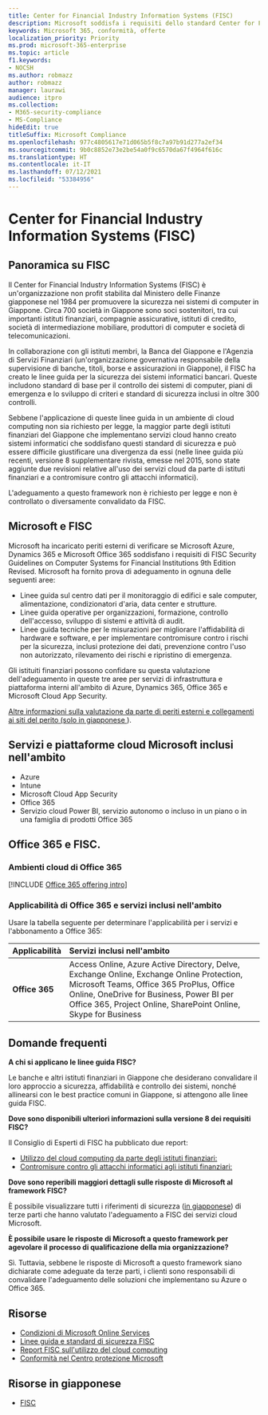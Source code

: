 ```yaml
---
title: Center for Financial Industry Information Systems (FISC)
description: Microsoft soddisfa i requisiti dello standard Center for Financial Industry Information Systems v. 8 in Giappone.
keywords: Microsoft 365, conformità, offerte
localization_priority: Priority
ms.prod: microsoft-365-enterprise
ms.topic: article
f1.keywords:
- NOCSH
ms.author: robmazz
author: robmazz
manager: laurawi
audience: itpro
ms.collection:
- M365-security-compliance
- MS-Compliance
hideEdit: true
titleSuffix: Microsoft Compliance
ms.openlocfilehash: 977c4805617e71d065b5f8c7a97b91d277a2ef34
ms.sourcegitcommit: 9b0c8852e73e2be54a0f9c6570da67f4964f616c
ms.translationtype: HT
ms.contentlocale: it-IT
ms.lasthandoff: 07/12/2021
ms.locfileid: "53384956"
---
```

# <a name="center-for-financial-industry-information-systems-fisc"></a>Center for Financial Industry Information Systems (FISC)

## <a name="fisc-overview"></a>Panoramica su FISC

Il Center for Financial Industry Information Systems (FISC) è un'organizzazione non profit stabilita dal Ministero delle Finanze giapponese nel 1984 per promuovere la sicurezza nei sistemi di computer in Giappone. Circa 700 società in Giappone sono soci sostenitori, tra cui importanti istituti finanziari, compagnie assicurative, istituti di credito, società di intermediazione mobiliare, produttori di computer e società di telecomunicazioni.

In collaborazione con gli istituti membri, la Banca del Giappone e l'Agenzia di Servizi Finanziari (un'organizzazione governativa responsabile della supervisione di banche, titoli, borse e assicurazioni in Giappone), il FISC ha creato le linee guida per la sicurezza dei sistemi informatici bancari. Queste includono standard di base per il controllo dei sistemi di computer, piani di emergenza e lo sviluppo di criteri e standard di sicurezza inclusi in oltre 300 controlli.

Sebbene l'applicazione di queste linee guida in un ambiente di cloud computing non sia richiesto per legge, la maggior parte degli istituti finanziari del Giappone che implementano servizi cloud hanno creato sistemi informatici che soddisfano questi standard di sicurezza e può essere difficile giustificare una divergenza da essi (nelle linee guida più recenti, versione 8 supplementare rivista, emesse nel 2015, sono state aggiunte due revisioni relative all'uso dei servizi cloud da parte di istituti finanziari e a contromisure contro gli attacchi informatici).

L'adeguamento a questo framework non è richiesto per legge e non è controllato o diversamente convalidato da FISC.

## <a name="microsoft-and-fisc"></a>Microsoft e FISC

Microsoft ha incaricato periti esterni di verificare se Microsoft Azure, Dynamics 365 e Microsoft Office 365 soddisfano i requisiti di FISC Security Guidelines on Computer Systems for Financial Institutions 9th Edition Revised. Microsoft ha fornito prova di adeguamento in ognuna delle seguenti aree:

- Linee guida sul centro dati per il monitoraggio di edifici e sale computer, alimentazione, condizionatori d'aria, data center e strutture.
- Linee guida operative per organizzazioni, formazione, controllo dell'accesso, sviluppo di sistemi e attività di audit.
- Linee guida tecniche per le misurazioni per migliorare l'affidabilità di hardware e software, e per implementare contromisure contro i rischi per la sicurezza, inclusi protezione dei dati, prevenzione contro l'uso non autorizzato, rilevamento dei rischi e ripristino di emergenza.

Gli istituiti finanziari possono confidare su questa valutazione dell'adeguamento in queste tre aree per servizi di infrastruttura e piattaforma interni all'ambito di Azure, Dynamics 365, Office 365 e Microsoft Cloud App Security.

[Altre informazioni sulla valutazione da parte di periti esterni e collegamenti ai siti del perito (solo in giapponese ](https://cloudblogs.microsoft.com/industry-blog/ja-jp/financial-services/2018/05/11/fisc_v9/)).

## <a name="microsoft-in-scope-cloud-platforms--services"></a>Servizi e piattaforme cloud Microsoft inclusi nell'ambito

- Azure
- Intune
- Microsoft Cloud App Security
- Office 365
- Servizio cloud Power BI, servizio autonomo o incluso in un piano o in una famiglia di prodotti Office 365

## <a name="office-365-and-fisc"></a>Office 365 e FISC.

### <a name="office-365-cloud-environments"></a>Ambienti cloud di Office 365

[!INCLUDE [Office 365 offering intro](../includes/o365-offering-introduction.md)]

### <a name="office-365-applicability-and-in-scope-services"></a>Applicabilità di Office 365 e servizi inclusi nell'ambito

Usare la tabella seguente per determinare l'applicabilità per i servizi e l'abbonamento a Office 365:

| **Applicabilità** | **Servizi inclusi nell'ambito** |
|:------------------|:----------------------|
| **Office 365** | Access Online, Azure Active Directory, Delve, Exchange Online, Exchange Online Protection, Microsoft Teams, Office 365 ProPlus, Office Online, OneDrive for Business, Power BI per Office 365, Project Online, SharePoint Online, Skype for Business |

## <a name="frequently-asked-questions"></a>Domande frequenti

**A chi si applicano le linee guida FISC?**

Le banche e altri istituti finanziari in Giappone che desiderano convalidare il loro approccio a sicurezza, affidabilità e controllo dei sistemi, nonché allinearsi con le best practice comuni in Giappone, si attengono alle linee guida FISC.

**Dove sono disponibili ulteriori informazioni sulla versione 8 dei requisiti FISC?**

Il Consiglio di Esperti di FISC ha pubblicato due report:

- [Utilizzo del cloud computing da parte degli istituti finanziari:](https://aka.ms/cloud-computing-report-en)
- [Contromisure contro gli attacchi informatici agli istituti finanziari:](https://aka.ms/cyberattack-counter)

**Dove sono reperibili maggiori dettagli sulle risposte di Microsoft al framework FISC?**

È possibile visualizzare tutti i riferimenti di sicurezza ([in giapponese](https://aka.ms/microsoftresponsetofiscguidancejapanese)) di terze parti che hanno valutato l'adeguamento a FISC dei servizi cloud Microsoft.

**È possibile usare le risposte di Microsoft a questo framework per agevolare il processo di qualificazione della mia organizzazione?**

Sì. Tuttavia, sebbene le risposte di Microsoft a questo framework siano dichiarate come adeguate da terze parti, i clienti sono responsabili di convalidare l'adeguamento delle soluzioni che implementano su Azure o Office 365.

## <a name="resources"></a>Risorse

- [Condizioni di Microsoft Online Services](https://aka.ms/Online-Services-Terms)
- [Linee guida e standard di sicurezza FISC](https://www.fisc.or.jp/english)
- [Report FISC sull'utilizzo del cloud computing](https://aka.ms/cloud-computing-report-en)
- [Conformità nel Centro protezione Microsoft](https://www.microsoft.com/trust-center/compliance/compliance-overview)

## <a name="resources-in-japanese"></a>Risorse in giapponese

- [FISC](https://www.fisc.or.jp/)
